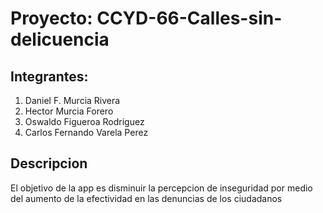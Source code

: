 # Proyecto: CCYD-66-Calles-sin-delicuencia
## Integrantes:
1. Daniel F. Murcia Rivera
2. Hector Murcia Forero
3. Oswaldo Figueroa Rodriguez
4. Carlos Fernando Varela Perez
## Descripcion
El objetivo de la app es disminuir la percepcion de inseguridad por medio del aumento de la efectividad en las denuncias de los ciudadanos
